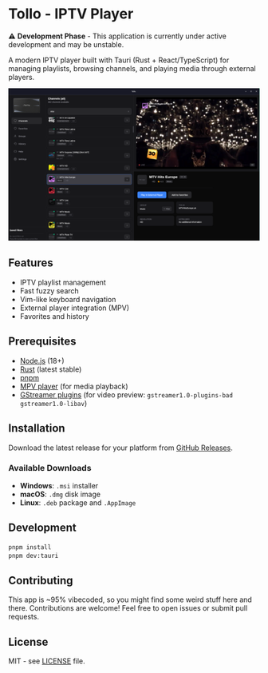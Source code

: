 # Tollo - IPTV Player

⚠️ **Development Phase** - This application is currently under active development and may be unstable.

A modern IPTV player built with Tauri (Rust + React/TypeScript) for managing playlists, browsing channels, and playing media through external players.

![Tollo Screenshot](public/screenshot.png)

## Features

- IPTV playlist management
- Fast fuzzy search
- Vim-like keyboard navigation
- External player integration (MPV)
- Favorites and history

## Prerequisites

- [Node.js](https://nodejs.org/) (18+)
- [Rust](https://rustlang.org/) (latest stable)
- [pnpm](https://pnpm.io/)
- [MPV player](https://mpv.io/) (for media playback)
- [GStreamer plugins](https://gstreamer.freedesktop.org/) (for video preview: `gstreamer1.0-plugins-bad gstreamer1.0-libav`)

## Installation

Download the latest release for your platform from [GitHub Releases](https://github.com/sambergo/tollo/releases).

### Available Downloads
- **Windows**: `.msi` installer
- **macOS**: `.dmg` disk image  
- **Linux**: `.deb` package and `.AppImage`

## Development

```bash
pnpm install
pnpm dev:tauri
```

## Contributing

This app is ~95% vibecoded, so you might find some weird stuff here and there. Contributions are welcome! Feel free to open issues or submit pull requests.

## License

MIT - see [LICENSE](LICENSE) file.
